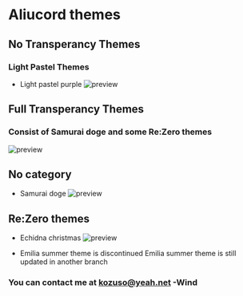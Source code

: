 # Aliucord themes

## No Transperancy Themes

### Light Pastel Themes
  
- Light pastel purple ![preview](https://raw.githubusercontent.com/Drownbywind/Aliu-Themes/main/light_pastel_purple_preview.png)

## Full Transperancy Themes
### Consist of Samurai doge and some Re:Zero themes

![preview](https://raw.githubusercontent.com/Drownbywind/Aliu-Themes/update_previews/transparency_themes_preview.jpg)

## No category

- Samurai doge ![preview](https://raw.githubusercontent.com/Drownbywind/Aliu-Themes/main/samurai_doge_preview.png)

## Re:Zero themes

- Echidna christmas ![preview](https://raw.githubusercontent.com/Drownbywind/Aliu-Themes/main/echidna_christmas_preview.png)

- Emilia summer theme is discontinued
Emilia summer theme is still updated in another branch

### You can contact me at kozuso@yeah.net -Wind
